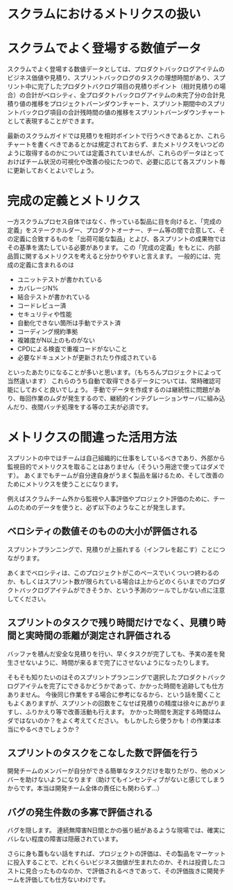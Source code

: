 スクラムにおけるメトリクスの扱い
=====

# スクラムでよく登場する数値データ

スクラムでよく登場する数値データとしては、プロダクトバックログアイテムのビジネス価値や見積り、スプリントバックログのタスクの理想時間があり、スプリント中に完了したプロダクトバクログ項目の見積りポイント（相対見積りの場合）の合計がベロシティ、全プロダクトバックログアイテムの未完了分の合計見積り値の推移をプロジェクトバーンダウンチャート、スプリント期間中のスプリントバックログ項目の合計残時間の値の推移をスプリントバーンダウンチャートとして表現することができます。

最新のスクラムガイドでは見積りを相対ポイントで行うべきであるとか、これらチャートを書くべきであるとかは規定されておらず、またメトリクスをいつどのように取得するのかについては定義されていませんが、これらのデータはとっておけばチーム状況の可視化や改善の役にたつので、必要に応じて各スプリント毎に更新しておくとよいでしょう。

# 完成の定義とメトリクス

一方スクラムプロセス自体ではなく、作っている製品に目を向けると、「完成の定義」をステークホルダー、プロダクトオーナー、チーム等の間で合意して、その定義に合致するものを「出荷可能な製品」とよび、各スプリントの成果物ではその基準を満たしている必要があります。
この「完成の定義」をもとに、内部品質に関するメトリクスを考えると分かりやすいと言えます。 一般的には、完成の定義に含まれるのは

* ユニットテストが書かれている
* カバレージN%
* 結合テストが書かれている
* コードレビュー済
* セキュリティや性能
* 自動化できない箇所は手動でテスト済
* コーディング規約準拠
* 複雑度がN以上のものがない
* CPDによる検査で重複コードがないこと
* 必要なドキュメントが更新されたり作成されている

といったあたりになることが多いと思います。（もちろんプロジェクトによって当然違います）
これらのうち自動で取得できるデータについては、常時確認可能にしておくと良いでしょう。
手動でデータを作成するのは継続性に問題があり、毎回作業のムダが発生するので、継続的インテグレーションサーバに組み込んだり、夜間バッチ処理をする等の工夫が必須です。

# メトリクスの間違った活用方法

スプリントの中ではチームは自己組織的に仕事をしているべきであり、外部から監視目的でメトリクスを取ることはありません（そういう用途で使ってはダメです）。
あくまでもチームが自分達自身がうまく製品を届けるため、そして改善のためにメトリクスを使うことになります。

例えばスクラムチーム外から監視や人事評価やプロジェクト評価のために、チームのためのデータを使うと、必ず以下のようなことが発生します。

## ベロシティの数値そのものの大小が評価される

スプリントプランニングで、見積りが上振れする（インフレを起こす）ことにつながります。

あくまでベロシティは、このプロジェクトがこのペースでいくついつ終わるのか、もしくはスプリント数が限られている場合は上からどのくらいまでのプロダクトバックログアイテムができそうか、という予測のツールでしかない点に注意してください。

## スプリントのタスクで残り時間だけでなく、見積り時間と実時間の乖離が測定され評価される

バッファを積んだ安全な見積りを行い、早くタスクが完了しても、予実の差を発生させないように、時間が来るまで完了にさせないようになったりします。

そもそも知りたいのはそのスプリントプランニングで選択したプロダクトバックログアイテムを完了にできるかどうかであって、かかった時間を追跡しても仕方ありません。
今後同じ作業をする場合に参考になるから、という話を聞くこともよくありますが、スプリントの回数をこなせば見積りの精度は徐々にあがりますし、ふりかえり等で改善活動も行えます。
かかった時間を測定する時間はムダではないのか？をよく考えてください。 もしかしたら使うかも！の作業は本当にやるべきでしょうか？

## スプリントのタスクをこなした数で評価を行う

開発チームのメンバーが自分ができる簡単なタスクだけを取りたがり、他のメンバーを助けないようになります（助けてもインセンティブがないと感じてしまうからです。本当は開発チーム全体の責任にも関わらず…）

## バグの発生件数の多寡で評価される

バグを隠します。 連続無障害N日間とかの張り紙があるような現場では、確実にバレない程度の障害は隠蔽されています。

さらに身も蓋もない話をすれば、プロジェクトの評価は、その製品をマーケットに投入することで、どれくらいビジネス価値が生まれたのか、それは投資したコストに見合ったものなのか、で評価されるべきであって、その評価抜きに開発チームを評価しても仕方ないわけです。